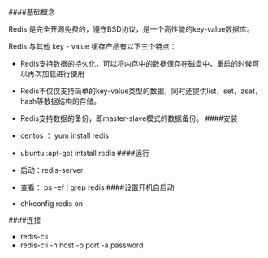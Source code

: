 ####基础概念

Redis 是完全开源免费的，遵守BSD协议，是一个高性能的key-value数据库。

Redis 与其他 key - value 缓存产品有以下三个特点：

- Redis支持数据的持久化，可以将内存中的数据保存在磁盘中，重启的时候可以再次加载进行使用

- Redis不仅仅支持简单的key-value类型的数据，同时还提供list，set，zset，hash等数据结构的存储。

- Redis支持数据的备份，即master-slave模式的数据备份。
####安装
- centos ： yum   install   redis
- ubuntu :apt-get intstall redis
####运行
- 启动：redis-server
- 查看： ps   -ef |   grep   redis
####设置开机自启动
- chkconfig redis on

####连接
- redis-cli 
- redis-cli -h host -p port -a password
####